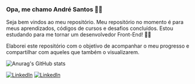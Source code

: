 ### Opa, me chamo André Santos 👋🏻


Seja bem vindos ao meu repositório.
Meu repositório no momento é para meus aprendizados, códigos de cursos e desafios concluídos.
Estou estudando para me tornar um desenvolvedor Front-End! 👊🔥

Elaborei este repositório com o objetivo de acompanhar o meu progresso e compartilhar com aqueles que também o visualizarem.

![Anurag's GitHub stats](https://github-readme-stats.vercel.app/api?username=btwsantos&show_icons=true&theme=dark)

[![LinkedIn](https://img.shields.io/badge/LinkedIn-0077B5?style=for-the-badge&logo=linkedin&logoColor=white)](https://www.linkedin.com/in/santosa5/)
[![LinkedIn](https://img.shields.io/badge/Instagram-E4405F?style=for-the-badge&logo=instagram&logoColor=white)](https://www.instagram.com/btw_santos/)
